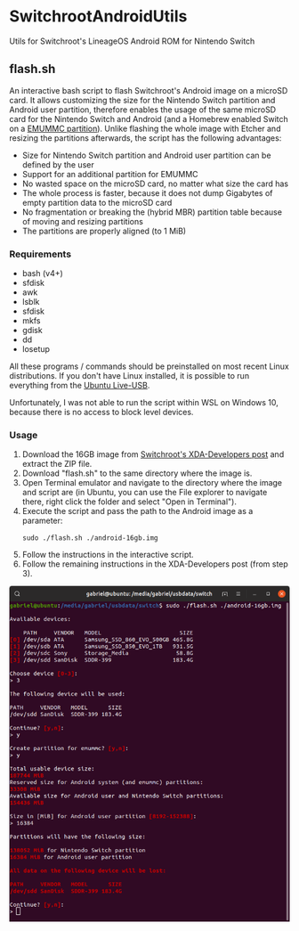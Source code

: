 # SwitchrootAndroidUtils
Utils for Switchroot's LineageOS Android ROM for Nintendo Switch

## flash.sh
An interactive bash script to flash Switchroot's Android image on a microSD card. It allows customizing the size for the Nintendo Switch partition and Android user partition, therefore enables the usage of the same microSD card for the Nintendo Switch and Android (and a Homebrew enabled Switch on a [EMUMMC partition](https://nh-server.github.io/switch-guide/user_guide/emummc/making_emummc/)). Unlike flashing the whole image with Etcher and resizing the partitions afterwards, the script has the following advantages:
* Size for Nintendo Switch partition and Android user partition can be defined by the user
* Support for an additional partition for EMUMMC
* No wasted space on the microSD card, no matter what size the card has
* The whole process is faster, because it does not dump Gigabytes of empty partition data to the microSD card
* No fragmentation or breaking the (hybrid MBR) partition table because of moving and resizing partitions
* The partitions are properly aligned (to 1 MiB)

### Requirements
* bash (v4+)
* sfdisk
* awk
* lsblk
* sfdisk
* mkfs
* gdisk
* dd
* losetup

All these programs / commands should be preinstalled on most recent Linux distributions. If you don't have Linux installed, it is possible to run everything from the [Ubuntu Live-USB](https://tutorials.ubuntu.com/tutorial/tutorial-create-a-usb-stick-on-windows). 

Unfortunately, I was not able to run the script within WSL on Windows 10, because there is no access to block level devices.

### Usage
1. Download the 16GB image from [Switchroot's XDA-Developers post](https://forum.xda-developers.com/nintendo-switch/nintendo-switch-news-guides-discussion--development/rom-switchroot-lineageos-15-1-t3951389) and extract the ZIP file.
2. Download "flash.sh" to the same directory where the image is.
3. Open Terminal emulator and navigate to the directory where the image and script are (in Ubuntu, you can use the File explorer to navigate there, right click the folder and select "Open in Terminal").
4. Execute the script and pass the path to the Android image as a parameter:
    ```
    sudo ./flash.sh ./android-16gb.img
    ```
5. Follow the instructions in the interactive script.
6. Follow the remaining instructions in the XDA-Developers post (from step 3).

![Screenshot](/screenshot.png)
